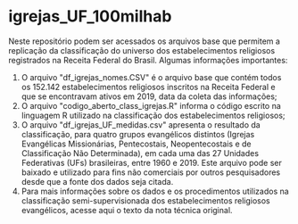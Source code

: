 # igrejas_UF_100milhab

Neste repositório podem ser acessados os arquivos base que permitem a replicação da classificação do universo dos estabelecimentos religiosos registrados na Receita Federal do Brasil. Algumas informações importantes:
  1. O arquivo "df_igrejas_nomes.CSV" é o arquivo base que contém todos os 152.142 estabelecimentos religiosos inscritos na Receita Federal e que se encontravam ativos em 2019, data da coleta das informações;
  2. O arquivo "codigo_aberto_class_igrejas.R" informa o código escrito na linguagem R utilizado na classificação dos estabelecimentos religiosos; 
  3. O arquivo "df_igrejas_UF_medidas.csv" apresenta o resultado da classificação, para quatro grupos evangélicos distintos (Igrejas Evangélicas Missionárias, Pentecostais, Neopentecostais e de Classificação Não Determinada), em cada uma das 27 Unidades Federativas (UFs) brasileiras, entre 1960 e 2019. Este arquivo pode ser baixado e utilizado para fins não comerciais por outros pesquisadores desde que a fonte dos dados seja citada. 
  4. Para mais informações sobre os dados e os procedimentos utilizados na classificação semi-supervisionada dos estabelecimentos religiosos evangélicos, acesse aqui o texto da nota técnica original. 

 
